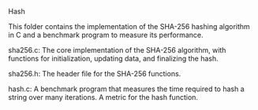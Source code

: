 Hash

This folder contains the implementation of the SHA-256 hashing algorithm in C and a benchmark program to measure its performance.

sha256.c: The core implementation of the SHA-256 algorithm, with functions for initialization, updating data, and finalizing the hash.

sha256.h: The header file for the SHA-256 functions.

hash.c: A benchmark program that measures the time required to hash a string over many iterations. A metric for the hash function.
